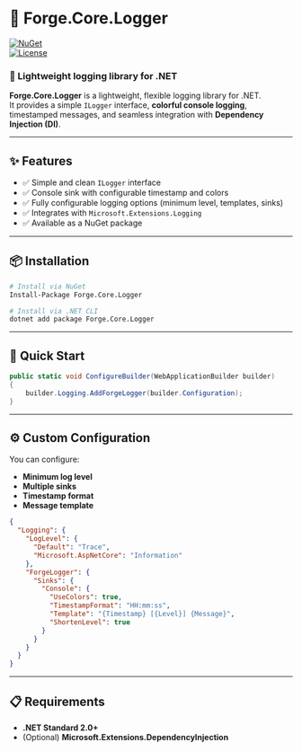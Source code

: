 # 🚀 Forge.Core.Logger

[![NuGet](https://img.shields.io/nuget/v/Forge.Core.Logger.svg)](https://www.nuget.org/packages/Forge.Core.Logger/)  
[![License](https://img.shields.io/badge/license-MIT-blue.svg)](LICENSE)

### 📝 Lightweight logging library for .NET

**Forge.Core.Logger** is a lightweight, flexible logging library for .NET.  
It provides a simple `ILogger` interface, **colorful console logging**, timestamped messages, and seamless integration with **Dependency Injection (DI)**.

---

## ✨ Features

- ✅ Simple and clean `ILogger` interface  
- ✅ Console sink with configurable timestamp and colors  
- ✅ Fully configurable logging options (minimum level, templates, sinks)  
- ✅ Integrates with `Microsoft.Extensions.Logging`  
- ✅ Available as a NuGet package  

---

## 📦 Installation

```bash
# Install via NuGet
Install-Package Forge.Core.Logger
````

```bash
# Install via .NET CLI
dotnet add package Forge.Core.Logger
```

---

## 🚀 Quick Start

```csharp
public static void ConfigureBuilder(WebApplicationBuilder builder)
{
    builder.Logging.AddForgeLogger(builder.Configuration);
}
```

---

## ⚙️ Custom Configuration

You can configure:

* **Minimum log level**
* **Multiple sinks**
* **Timestamp format**
* **Message template**

```json
{
  "Logging": {
    "LogLevel": {
      "Default": "Trace",
      "Microsoft.AspNetCore": "Information"
    },
    "ForgeLogger": {
      "Sinks": {
        "Console": {
          "UseColors": true,
          "TimestampFormat": "HH:mm:ss",
          "Template": "{Timestamp} [{Level}] {Message}",
          "ShortenLevel": true
        }
      }
    }
  }
}
```

---

## 📋 Requirements

* **.NET Standard 2.0+**
* (Optional) **Microsoft.Extensions.DependencyInjection**
